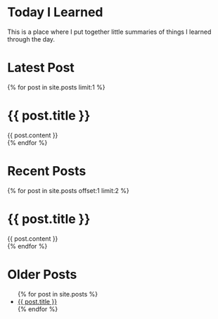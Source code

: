 # Today I Learned
This is a place where I put together little summaries of things I learned through the day.

#  Latest Post
{% for post in site.posts limit:1 %}
  <h1>{{ post.title }}</h1>
  <div>{{ post.content }}</div>
{% endfor %}
<h1>Recent Posts</h1>
{% for post in site.posts offset:1 limit:2 %}
  <h1>{{ post.title }}</h1>
  <div>{{ post.content }}</div>
{% endfor %}

# Older Posts
<ul>
  {% for post in site.posts %}
    <li>
      <a href="/TIL/{{ post.url }}">{{ post.title }}</a>
    </li>
  {% endfor %}
</ul>
